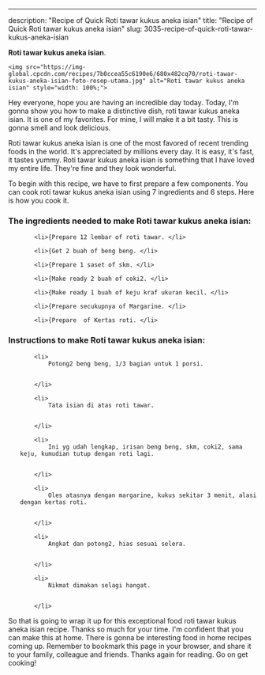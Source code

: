---
description: "Recipe of Quick Roti tawar kukus aneka isian"
title: "Recipe of Quick Roti tawar kukus aneka isian"
slug: 3035-recipe-of-quick-roti-tawar-kukus-aneka-isian

<p>
	<strong>Roti tawar kukus aneka isian</strong>. 
	
</p>
<p>
	
	<img src="https://img-global.cpcdn.com/recipes/7b0ccea55c6190e6/680x482cq70/roti-tawar-kukus-aneka-isian-foto-resep-utama.jpg" alt="Roti tawar kukus aneka isian" style="width: 100%;">
	
	
</p>
<p>
	Hey everyone, hope you are having an incredible day today. Today, I'm gonna show you how to make a distinctive dish, roti tawar kukus aneka isian. It is one of my favorites. For mine, I will make it a bit tasty. This is gonna smell and look delicious.
</p>
	
<p>
	Roti tawar kukus aneka isian is one of the most favored of recent trending foods in the world. It's appreciated by millions every day. It is easy, it's fast, it tastes yummy. Roti tawar kukus aneka isian is something that I have loved my entire life. They're fine and they look wonderful.
</p>
<p>
	
</p>

<p>
To begin with this recipe, we have to first prepare a few components. You can cook roti tawar kukus aneka isian using 7 ingredients and 6 steps. Here is how you cook it.
</p>

<h3>The ingredients needed to make Roti tawar kukus aneka isian:</h3>

<ol>
	
		<li>{Prepare 12 lembar of roti tawar. </li>
	
		<li>{Get 2 buah of beng beng. </li>
	
		<li>{Prepare 1 saset of skm. </li>
	
		<li>{Make ready 2 buah of coki2. </li>
	
		<li>{Make ready 1 buah of keju kraf ukuran kecil. </li>
	
		<li>{Prepare secukupnya of Margarine. </li>
	
		<li>{Prepare  of Kertas roti. </li>
	
</ol>
<p>
	
</p>

<h3>Instructions to make Roti tawar kukus aneka isian:</h3>

<ol>
	
		<li>
			Potong2 beng beng, 1/3 bagian untuk 1 porsi.
			
			
		</li>
	
		<li>
			Tata isian di atas roti tawar.
			
			
		</li>
	
		<li>
			Ini yg udah lengkap, irisan beng beng, skm, coki2, sama keju, kumudian tutup dengan roti lagi.
			
			
		</li>
	
		<li>
			Oles atasnya dengan margarine, kukus sekitar 3 menit, alasi dengan kertas roti.
			
			
		</li>
	
		<li>
			Angkat dan potong2, hias sesuai selera.
			
			
		</li>
	
		<li>
			Nikmat dimakan selagi hangat.
			
			
		</li>
	
</ol>

<p>
	
</p>

<p>
	So that is going to wrap it up for this exceptional food roti tawar kukus aneka isian recipe. Thanks so much for your time. I'm confident that you can make this at home. There is gonna be interesting food in home recipes coming up. Remember to bookmark this page in your browser, and share it to your family, colleague and friends. Thanks again for reading. Go on get cooking!
</p>
